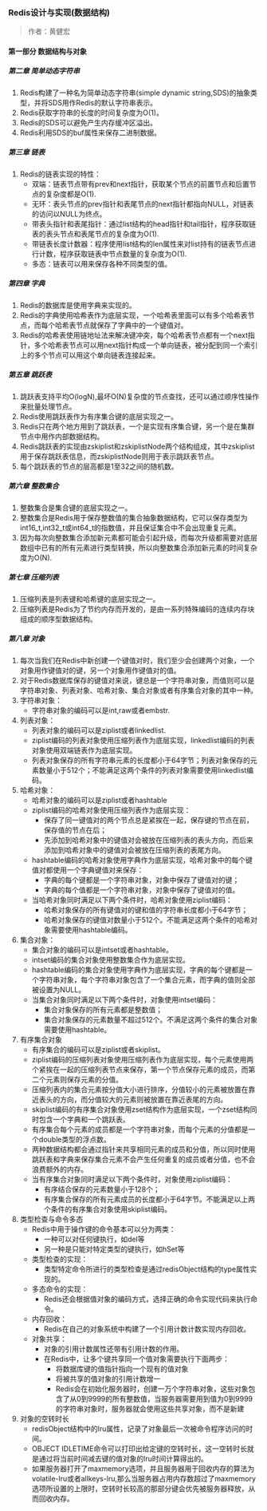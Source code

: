 ### Redis设计与实现(数据结构)

> 作者：黄健宏

#### 第一部分 数据结构与对象

##### 第二章 简单动态字符串

1. Redis构建了一种名为简单动态字符串(simple dynamic string,SDS)的抽象类型，并将SDS用作Redis的默认字符串表示。
2. Redis获取字符串的长度的时间复杂度为O(1)。
3. Redis的SDS可以避免产生内存缓冲区溢出。
4. Redis利用SDS的buf属性来保存二进制数据。

##### 第三章 链表

1. Redis的链表实现的特性：
   * 双端：链表节点带有prev和next指针，获取某个节点的前置节点和后置节点的复杂度都是O(1).
   * 无环：表头节点的prev指针和表尾节点的next指针都指向NULL，对链表的访问以NULL为终点。
   * 带表头指针和表尾指针：通过list结构的head指针和tail指针，程序获取链表的表头节点和表尾节点的复杂度为O(1).
   * 带链表长度计数器：程序使用list结构的len属性来对list持有的链表节点进行计数，程序获取链表中节点数量的复杂度为O(1).
   * 多态：链表可以用来保存各种不同类型的值。

##### 第四章 字典

1. Redis的数据库是使用字典来实现的。
2. Redis的字典使用哈希表作为底层实现，一个哈希表里面可以有多个哈希表节点，而每个哈希表节点就保存了字典中的一个键值对。
3. Redis的哈希表使用链地址法来解决键冲突，每个哈希表节点都有一个next指针，多个哈希表节点可以用next指针构成一个单向链表，被分配到同一个索引上的多个节点可以用这个单向链表连接起来。

##### 第五章 跳跃表

1. 跳跃表支持平均O(logN),最坏O(N)复杂度的节点查找，还可以通过顺序性操作来批量处理节点。
2. Redis使用跳跃表作为有序集合键的底层实现之一。
3. Redis只在两个地方用到了跳跃表，一个是实现有序集合键，另一个是在集群节点中用作内部数据结构。
4. Redis跳跃表的实现由zskiplist和zskiplistNode两个结构组成，其中zskiplist用于保存跳跃表信息，而zskiplistNode则用于表示跳跃表节点。
5. 每个跳跃表的节点的层高都是1至32之间的随机数。

##### 第六章 整数集合

1. 整数集合是集合键的底层实现之一。
2. 整数集合是Redis用于保存整数值的集合抽象数据结构，它可以保存类型为int16\_t,int32\_t或int64\_t的指数值，并且保证集合中不会出现重复元素。
3. 因为每次向整数集合添加新元素都可能会引起升级，而每次升级都需要对底层数组中已有的所有元素进行类型转换，所以向整数集合添加新元素的时间复杂度为O(N).

##### 第七章 压缩列表

1. 压缩列表是列表键和哈希键的底层实现之一。
2. 压缩列表是Redis为了节约内存而开发的，是由一系列特殊编码的连续内存块组成的顺序型数据结构。

##### 第八章 对象

1. 每次当我们在Redis中新创建一个键值对时，我们至少会创建两个对象，一个对象用作键值对的键，另一个对象用作键值对的值。
2. 对于Redis数据库保存的键值对来说，键总是一个字符串对象，而值则可以是字符串对象、列表对象、哈希对象、集合对象或者有序集合对象的其中一种。
3. 字符串对象：
   * 字符串对象的编码可以是int,raw或者embstr.
4. 列表对象：
   * 列表对象的编码可以是ziplist或者linkedlist.
   * ziplist编码的列表对象使用压缩列表作为底层实现，linkedlist编码的列表对象使用双端链表作为底层实现。
   * 列表对象保存的所有字符串元素的长度都小于64字节；列表对象保存的元素数量小于512个；不能满足这两个条件的列表对象需要使用linkedlist编码。
5. 哈希对象：
   * 哈希对象的编码可以是ziplist或者hashtable
   * ziplist编码的哈希对象使用压缩列表作为底层实现：
     * 保存了同一键值对的两个节点总是紧挨在一起，保存键的节点在前，保存值的节点在后；
     * 先添加到哈希对象中的键值对会被放在压缩列表的表头方向，而后来添加到哈希对象中的键值对会被放在压缩列表的表尾方向。
   * hashtable编码的哈希对象使用字典作为底层实现，哈希对象中的每个键值对都使用一个字典键值对来保存：
     * 字典的每个键都是一个字符串对象，对象中保存了键值对的键；
     * 字典的每个值都是一个字符串对象，对象中保存了键值对的值。
   * 当哈希对象同时满足以下两个条件时，哈希对象使用ziplist编码：
     * 哈希对象保存的所有键值对的键和值的字符串长度都小于64字节；
     * 哈希对象保存的键值对数量小于512个。不能满足这两个条件的哈希对象需要使用hashtable编码。
6. 集合对象：
   * 集合对象的编码可以是intset或者hashtable。
   * intset编码的集合对象使用整数集合作为底层实现。
   * hashtable编码的集合对象使用字典作为底层实现，字典的每个键都是一个字符串对象，每个字符串对象包含了一个集合元素，而字典的值则全部被设置为NULL。
   * 当集合对象同时满足以下两个条件时，对象使用intset编码：
     * 集合对象保存的所有元素都是整数值；
     * 集合对象保存的元素数量不超过512个。不满足这两个条件的集合对象需要使用hashtable。
7. 有序集合对象
   * 有序集合的编码可以是ziplist或者skiplist。
   * ziplist编码的压缩列表对象使用压缩列表作为底层实现，每个元素使用两个紧挨在一起的压缩列表节点来保存，第一个节点保存元素的成员，而第二个元素则保存元素的分值。
   * 压缩列表内的集合元素按分值大小进行排序，分值较小的元素被放置在靠近表头的方向，而分值较大的元素则被放置在靠近表尾的方向。
   * skiplist编码的有序集合对象使用zset结构作为底层实现，一个zset结构同时包含一个字典和一个跳跃表。
   * 有序集合每个元素的成员都是一个字符串对象，而每个元素的分值都是一个double类型的浮点数。
   * 两种数据结构都会通过指针来共享相同元素的成员和分值，所以同时使用跳跃表和字典来保存集合元素不会产生任何重复的成员或者分值，也不会浪费额外的内存。
   * 当有序集合对象同时满足以下两个条件时，对象使用ziplist编码：
     * 有序结合保存的元素数量小于128个；
     * 有序集合保存的所有元素成员的长度都小于64字节。不能满足以上两个条件的有序集合对象使用skiplist编码。
8. 类型检查与命令多态
   * Redis中用于操作键的命令基本可以分为两类：
     * 一种可以对任何键执行，如del等
     * 另一种是只能对特定类型的键执行，如hSet等
   * 类型检查的实现：
     * 类型特定命令所进行的类型检查是通过redisObject结构的type属性实现的。
   * 多态命令的实现：
     * Redis还会根据值对象的编码方式，选择正确的命令实现代码来执行命令。
   * 内存回收：
     * Redis在自己的对象系统中构建了一个引用计数计数实现内存回收。
   * 对象共享：
     * 对象的引用计数属性还带有引用计数的作用。
     * 在Redis中，让多个键共享同一个值对象需要执行下面两步：
       * 将数据库键的值指针指向一个现有的值对象
       * 将被共享的值对象的引用计数增一
       * Redis会在初始化服务器时，创建一万个字符串对象，这些对象包含了从0到9999的所有整数值，当服务器需要用到值为0到9999的字符串对象时，服务器就会使用这些共享对象，而不是新建
9. 对象的空转时长
   * redisObject结构中的lru属性，记录了对象最后一次被命令程序访问的时间。
   * OBJECT IDLETIME命令可以打印出给定键的空转时长，这一空转时长就是通过将当前时间减去键的值对象的lru时间计算得出的。
   * 如果服务器打开了maxmemory选项，并且服务器用于回收内存的算法为volatile-lru或者allkeys-lru,那么当服务器占用内存数超过了maxmemory选项所设置的上限时，空转时长较高的那部分键会优先被服务器释放，从而回收内存。





















